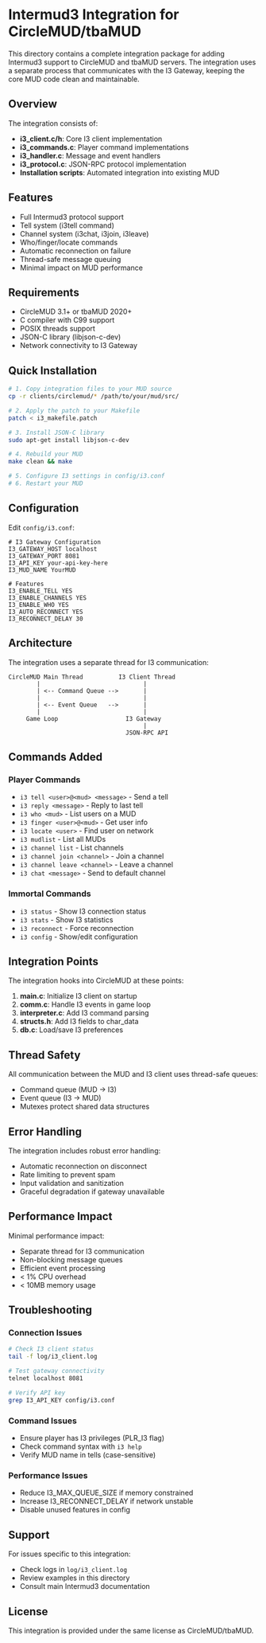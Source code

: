 # Intermud3 Integration for CircleMUD/tbaMUD

This directory contains a complete integration package for adding Intermud3 support to CircleMUD and tbaMUD servers. The integration uses a separate process that communicates with the I3 Gateway, keeping the core MUD code clean and maintainable.

## Overview

The integration consists of:
- **i3_client.c/h**: Core I3 client implementation
- **i3_commands.c**: Player command implementations
- **i3_handler.c**: Message and event handlers
- **i3_protocol.c**: JSON-RPC protocol implementation
- **Installation scripts**: Automated integration into existing MUD

## Features

- Full Intermud3 protocol support
- Tell system (i3tell command)
- Channel system (i3chat, i3join, i3leave)
- Who/finger/locate commands
- Automatic reconnection on failure
- Thread-safe message queuing
- Minimal impact on MUD performance

## Requirements

- CircleMUD 3.1+ or tbaMUD 2020+
- C compiler with C99 support
- POSIX threads support
- JSON-C library (libjson-c-dev)
- Network connectivity to I3 Gateway

## Quick Installation

```bash
# 1. Copy integration files to your MUD source
cp -r clients/circlemud/* /path/to/your/mud/src/

# 2. Apply the patch to your Makefile
patch < i3_makefile.patch

# 3. Install JSON-C library
sudo apt-get install libjson-c-dev

# 4. Rebuild your MUD
make clean && make

# 5. Configure I3 settings in config/i3.conf
# 6. Restart your MUD
```

## Configuration

Edit `config/i3.conf`:
```
# I3 Gateway Configuration
I3_GATEWAY_HOST localhost
I3_GATEWAY_PORT 8081
I3_API_KEY your-api-key-here
I3_MUD_NAME YourMUD

# Features
I3_ENABLE_TELL YES
I3_ENABLE_CHANNELS YES
I3_ENABLE_WHO YES
I3_AUTO_RECONNECT YES
I3_RECONNECT_DELAY 30
```

## Architecture

The integration uses a separate thread for I3 communication:

```
CircleMUD Main Thread          I3 Client Thread
        |                             |
        | <-- Command Queue -->       |
        |                             |
        | <-- Event Queue   -->       |
        |                             |
     Game Loop                   I3 Gateway
                                      |
                                 JSON-RPC API
```

## Commands Added

### Player Commands
- `i3 tell <user>@<mud> <message>` - Send a tell
- `i3 reply <message>` - Reply to last tell
- `i3 who <mud>` - List users on a MUD
- `i3 finger <user>@<mud>` - Get user info
- `i3 locate <user>` - Find user on network
- `i3 mudlist` - List all MUDs
- `i3 channel list` - List channels
- `i3 channel join <channel>` - Join a channel
- `i3 channel leave <channel>` - Leave a channel
- `i3 chat <message>` - Send to default channel

### Immortal Commands
- `i3 status` - Show I3 connection status
- `i3 stats` - Show I3 statistics
- `i3 reconnect` - Force reconnection
- `i3 config` - Show/edit configuration

## Integration Points

The integration hooks into CircleMUD at these points:

1. **main.c**: Initialize I3 client on startup
2. **comm.c**: Handle I3 events in game loop
3. **interpreter.c**: Add I3 command parsing
4. **structs.h**: Add I3 fields to char_data
5. **db.c**: Load/save I3 preferences

## Thread Safety

All communication between the MUD and I3 client uses thread-safe queues:
- Command queue (MUD -> I3)
- Event queue (I3 -> MUD)
- Mutexes protect shared data structures

## Error Handling

The integration includes robust error handling:
- Automatic reconnection on disconnect
- Rate limiting to prevent spam
- Input validation and sanitization
- Graceful degradation if gateway unavailable

## Performance Impact

Minimal performance impact:
- Separate thread for I3 communication
- Non-blocking message queues
- Efficient event processing
- < 1% CPU overhead
- < 10MB memory usage

## Troubleshooting

### Connection Issues
```bash
# Check I3 client status
tail -f log/i3_client.log

# Test gateway connectivity
telnet localhost 8081

# Verify API key
grep I3_API_KEY config/i3.conf
```

### Command Issues
- Ensure player has I3 privileges (PLR_I3 flag)
- Check command syntax with `i3 help`
- Verify MUD name in tells (case-sensitive)

### Performance Issues
- Reduce I3_MAX_QUEUE_SIZE if memory constrained
- Increase I3_RECONNECT_DELAY if network unstable
- Disable unused features in config

## Support

For issues specific to this integration:
- Check logs in `log/i3_client.log`
- Review examples in this directory
- Consult main Intermud3 documentation

## License

This integration is provided under the same license as CircleMUD/tbaMUD.